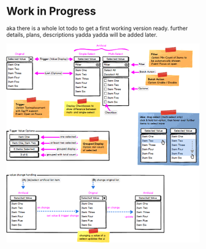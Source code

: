 # Work in Progress

aka there is a whole lot todo to get a first working version ready.
further details, plans, descriptions yadda yadda will be added later.

![wireframe](/demo/img/wireframe.png)